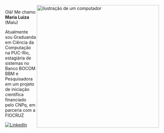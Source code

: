 <img src="https://raw.githubusercontent.com/MicaelliMedeiros/micaellimedeiros/master/image/computer-illustration.png" alt="ilustração de um computador" min-width="400px" max-width="400px" width="400px" align="right">

<p align="left"> 
  Olá! Me chamo <strong>Maria Luiza</strong> (Malu)
<p align="left"> 
</p>
  Atualmente sou Graduanda em Ciência da Computação na PUC-Rio, estagiária de sistemas no Banco BOCOM BBM e Pesquisadora em um projeto de iniciação científica financiado pelo CNPq, em parceria com a FIOCRUZ

<p align="left">
  <a href="https://www.linkedin.com/in/maria-luiza-96584b262/" title="LinkedIn">
  <img src="https://img.shields.io/badge/-Linkedin-0e76a8?style=flat-square&logo=Linkedin&logoColor=white&link=https://www.linkedin.com/in/maria-luiza-96584b262/" alt="LinkedIn"/></a>
</p>
